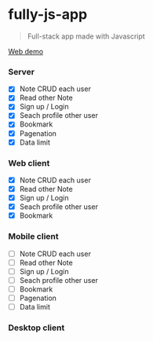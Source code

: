 # fully-js-app

> Full-stack app made with Javascript
> 
[Web demo](https://confident-hawking-f1663a.netlify.app)

### Server
  - [x] Note CRUD each user
  - [x] Read other Note
  - [x] Sign up / Login
  - [x] Seach profile other user
  - [x] Bookmark
  - [x] Pagenation
  - [x] Data limit

### Web client
  - [x] Note CRUD each user
  - [x] Read other Note
  - [x] Sign up / Login
  - [x] Seach profile other user
  - [x] Bookmark

### Mobile client
  - [ ] Note CRUD each user
  - [ ] Read other Note
  - [ ] Sign up / Login
  - [ ] Seach profile other user
  - [ ] Bookmark
  - [ ] Pagenation
  - [ ] Data limit

### Desktop client